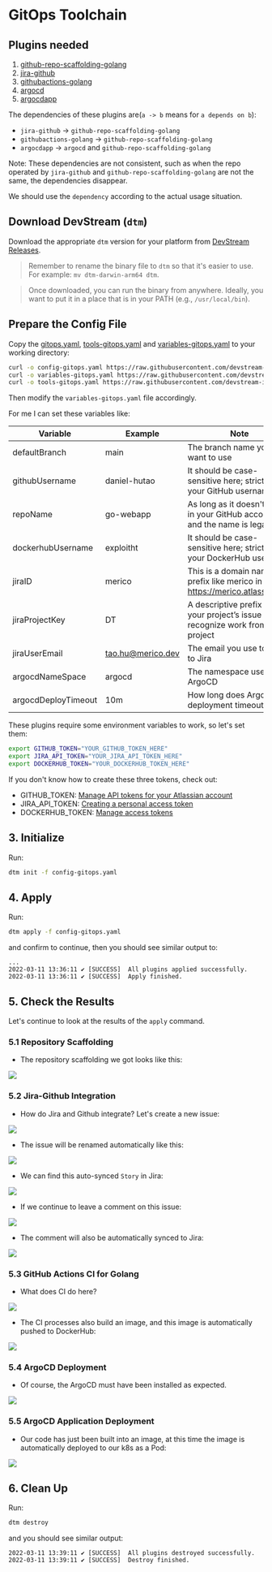 # GitOps Toolchain

## Plugins needed

1. [github-repo-scaffolding-golang](/docs/plugins/github-repo-scaffolding-golang)
2. [jira-github](/docs/plugins/jira-github-integ)
3. [githubactions-golang](/docs/plugins/githubactions-golang)
4. [argocd](/docs/plugins/argocd)
5. [argocdapp](/docs/plugins/argocdapp)

The dependencies of these plugins are(`a -> b` means for `a depends on b`):

- `jira-github` -> `github-repo-scaffolding-golang`
- `githubactions-golang` -> `github-repo-scaffolding-golang`
- `argocdapp` -> `argocd` and `github-repo-scaffolding-golang`

Note: These dependencies are not consistent, such as when the repo operated by `jira-github` and `github-repo-scaffolding-golang` are not the same, the dependencies disappear.

We should use the `dependency` according to the actual usage situation.

## Download DevStream (`dtm`)

Download the appropriate `dtm` version for your platform from [DevStream Releases](https://github.com/devstream-io/devstream/releases).

> Remember to rename the binary file to `dtm` so that it's easier to use. For example: `mv dtm-darwin-arm64 dtm`.

> Once downloaded, you can run the binary from anywhere. Ideally, you want to put it in a place that is in your PATH (e.g., `/usr/local/bin`).

## Prepare the Config File

Copy the [gitops.yaml](../../../examples/gitops.yaml), [tools-gitops.yaml](../../../examples/tools-gitops.yaml) and [variables-gitops.yaml](../../../examples/variables-gitops.yaml) to your working directory:

```bash
curl -o config-gitops.yaml https://raw.githubusercontent.com/devstream-io/devstream/main/examples/gitops.yaml
curl -o variables-gitops.yaml https://raw.githubusercontent.com/devstream-io/devstream/main/examples/variables-gitops.yaml
curl -o tools-gitops.yaml https://raw.githubusercontent.com/devstream-io/devstream/main/examples/tools-gitops.yaml
```

Then modify the `variables-gitops.yaml` file accordingly.

For me I can set these variables like:

| Variable                       | Example           | Note                                                         |
| ------------------------------ | ----------------- | ------------------------------------------------------------ |
| defaultBranch                  | main              | The branch name you want to use |
| githubUsername                 | daniel-hutao      | It should be case-sensitive here; strictly use your GitHub username |
| repoName                       | go-webapp         | As long as it doesn't exist in your GitHub account and the name is legal |
| dockerhubUsername              | exploitht         | It should be case-sensitive here; strictly use your DockerHub username |
| jiraID                         | merico            | This is a domain name prefix like merico in https://merico.atlassian.net |
| jiraProjectKey                 | DT                | A descriptive prefix for your project’s issue keys to recognize work from this project |
| jiraUserEmail                  | tao.hu@merico.dev | The email you use to log in to Jira |
| argocdNameSpace                | argocd            | The namespace used by ArgoCD |
| argocdDeployTimeout            | 10m               | How long does ArgoCD deployment timeout |


These plugins require some environment variables to work, so let's set them:

```bash
export GITHUB_TOKEN="YOUR_GITHUB_TOKEN_HERE"
export JIRA_API_TOKEN="YOUR_JIRA_API_TOKEN_HERE"
export DOCKERHUB_TOKEN="YOUR_DOCKERHUB_TOKEN_HERE"
```

If you don't know how to create these three tokens, check out:

- GITHUB_TOKEN: [Manage API tokens for your Atlassian account](https://support.atlassian.com/atlassian-account/docs/manage-api-tokens-for-your-atlassian-account/)
- JIRA_API_TOKEN: [Creating a personal access token](https://docs.github.com/en/authentication/keeping-your-account-and-data-secure/creating-a-personal-access-token)
- DOCKERHUB_TOKEN: [Manage access tokens](https://docs.docker.com/docker-hub/access-tokens/)

## 3. Initialize

Run:

```bash
dtm init -f config-gitops.yaml
```

## 4. Apply

Run:

```bash
dtm apply -f config-gitops.yaml
```

and confirm to continue, then you should see similar output to:

```
...
2022-03-11 13:36:11 ✔ [SUCCESS]  All plugins applied successfully.
2022-03-11 13:36:11 ✔ [SUCCESS]  Apply finished.
```

## 5. Check the Results

Let's continue to look at the results of the `apply` command.

### 5.1 Repository Scaffolding

- The repository scaffolding we got looks like this:

![](a.png)

### 5.2 Jira-Github Integration

- How do Jira and Github integrate? Let's create a new issue:

![](b.png)

- The issue will be renamed automatically like this:

![](c.png)

- We can find this auto-synced `Story` in Jira:

![](d.png)

- If we continue to leave a comment on this issue:

![](d1.png)

- The comment will also be automatically synced to Jira:

![](e.png)

### 5.3 GitHub Actions CI for Golang

- What does CI do here?

![](f.png)

- The CI processes also build an image, and this image is automatically pushed to DockerHub:

![](g.png)

### 5.4 ArgoCD Deployment

- Of course, the ArgoCD must have been installed as expected.

![](h.png)

### 5.5 ArgoCD Application Deployment

- Our code has just been built into an image, at this time the image is automatically deployed to our k8s as a Pod:

![](i.png)

## 6. Clean Up

Run:

```bash
dtm destroy
```

and you should see similar output:

```
2022-03-11 13:39:11 ✔ [SUCCESS]  All plugins destroyed successfully.
2022-03-11 13:39:11 ✔ [SUCCESS]  Destroy finished.
```
